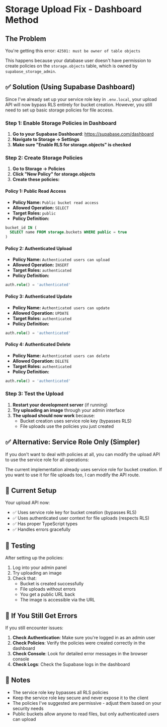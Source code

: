 # Storage Upload Fix - Dashboard Method

## The Problem
You're getting this error: `42501: must be owner of table objects`

This happens because your database user doesn't have permission to create policies on the `storage.objects` table, which is owned by `supabase_storage_admin`.

## ✅ Solution (Using Supabase Dashboard)

Since I've already set up your service role key in `.env.local`, your upload API will now bypass RLS entirely for bucket creation. However, you still need to set up basic storage policies for file access.

### Step 1: Enable Storage Policies in Dashboard

1. **Go to your Supabase Dashboard**: https://supabase.com/dashboard
2. **Navigate to Storage → Settings**
3. **Make sure "Enable RLS for storage.objects" is checked**

### Step 2: Create Storage Policies

1. **Go to Storage → Policies**
2. **Click "New Policy" for storage.objects**
3. **Create these policies:**

#### Policy 1: Public Read Access
- **Policy Name:** `Public bucket read access`
- **Allowed Operation:** `SELECT`
- **Target Roles:** `public`
- **Policy Definition:**
```sql
bucket_id IN (
  SELECT name FROM storage.buckets WHERE public = true
)
```

#### Policy 2: Authenticated Upload
- **Policy Name:** `Authenticated users can upload`
- **Allowed Operation:** `INSERT`
- **Target Roles:** `authenticated`
- **Policy Definition:**
```sql
auth.role() = 'authenticated'
```

#### Policy 3: Authenticated Update
- **Policy Name:** `Authenticated users can update`
- **Allowed Operation:** `UPDATE`
- **Target Roles:** `authenticated`
- **Policy Definition:**
```sql
auth.role() = 'authenticated'
```

#### Policy 4: Authenticated Delete
- **Policy Name:** `Authenticated users can delete`
- **Allowed Operation:** `DELETE`
- **Target Roles:** `authenticated`
- **Policy Definition:**
```sql
auth.role() = 'authenticated'
```

### Step 3: Test the Upload

1. **Restart your development server** (if running)
2. **Try uploading an image** through your admin interface
3. **The upload should now work** because:
   - Bucket creation uses service role key (bypasses RLS)
   - File uploads use the policies you just created

## ✅ Alternative: Service Role Only (Simpler)

If you don't want to deal with policies at all, you can modify the upload API to use the service role for all operations:

The current implementation already uses service role for bucket creation. If you want to use it for file uploads too, I can modify the API route.

## 🔧 Current Setup

Your upload API now:
- ✅ Uses service role key for bucket creation (bypasses RLS)
- ✅ Uses authenticated user context for file uploads (respects RLS)
- ✅ Has proper TypeScript types
- ✅ Handles errors gracefully

## 🧪 Testing

After setting up the policies:

1. Log into your admin panel
2. Try uploading an image
3. Check that:
   - Bucket is created successfully
   - File uploads without errors
   - You get a public URL back
   - The image is accessible via the URL

## 🚨 If You Still Get Errors

If you still encounter issues:

1. **Check Authentication**: Make sure you're logged in as an admin user
2. **Check Policies**: Verify the policies were created correctly in the dashboard
3. **Check Console**: Look for detailed error messages in the browser console
4. **Check Logs**: Check the Supabase logs in the dashboard

## 📝 Notes

- The service role key bypasses all RLS policies
- Keep the service role key secure and never expose it to the client
- The policies I've suggested are permissive - adjust them based on your security needs
- Public buckets allow anyone to read files, but only authenticated users can upload
